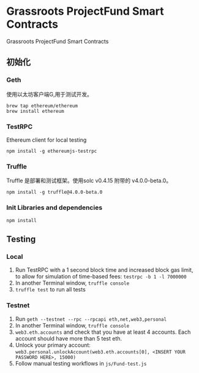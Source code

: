 # Grassroots ProjectFund Smart Contracts
Grassroots ProjectFund Smart Contracts
## 初始化

### Geth
使用以太坊客户端G,用于测试开发。
```
brew tap ethereum/ethereum
brew install ethereum
```

### TestRPC
Ethereum client for local testing
```
npm install -g ethereumjs-testrpc
```

### Truffle
Truffle 是部署和测试框架。使用solc v0.4.15 附带的 v4.0.0-beta.0。
```
npm install -g truffle@4.0.0-beta.0
```


### Init Libraries and dependencies
```
npm install
```
## Testing

### Local
1. Run TestRPC with a 1 second block time and increased block gas limit, to allow for simulation of time-based fees: `testrpc -b 1 -l 7000000` 
2. In another Terminal window, `truffle console`
3. `truffle test` to run all tests

### Testnet
1. Run `geth --testnet --rpc --rpcapi eth,net,web3,personal`
2. In another Terminal window, `truffle console`
3. `web3.eth.accounts` and check that you have at least 4 accounts.  Each account should have more than 5 test eth.
4. Unlock your primary account: `web3.personal.unlockAccount(web3.eth.accounts[0], <INSERT YOUR PASSWORD HERE>, 15000)`
5. Follow manual testing workflows in `js/Fund-test.js`
